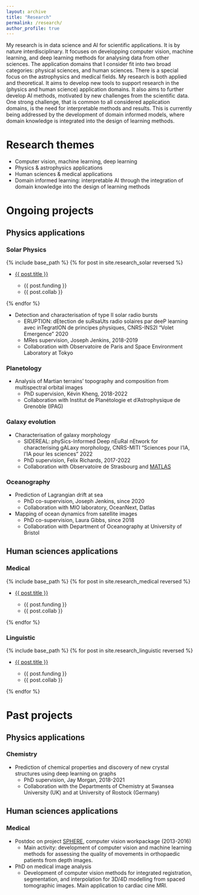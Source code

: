 ```yaml
---
layout: archive
title: "Research"
permalink: /research/
author_profile: true
---
```


My research is in data science and AI for scientific applications.
It is by nature interdisciplinary.
It focuses on developping computer vision, machine learning, and deep learning methods for analysing data from other sciences.
The application domains that I consider fit into two broad categories: physical sciences, and human sciences.
There is a special focus on the astrophysics and medical fields.
My research is both applied and theoretical. It aims to develop new tools to support research in the (physics and human science) application domains.
It also aims to further develop AI methods, motivated by new challenges from the scientific data.
One strong challenge, that is common to all considered application domains, is the need for interpretable methods and results.
This is currently being addressed by the development of domain informed models, where domain knowledge is integrated into the design of learning methods.

Research themes
======
* Computer vision, machine learning, deep learning
* Physics & astrophysics applications
* Human sciences & medical applications
* Domain informed learning: interpretable AI through the integration of domain knowledge into the design of learning methods

# Ongoing projects

## Physics applications

### Solar Physics

{% include base_path %}
{% for post in site.research_solar reversed %}
  <ul>
  <li><a href="{{ post.url }}">{{ post.title }}</a></li>
  <ul>
    <li>{{ post.funding }}</li>
    <li>{{ post.collab }}</li>
  </ul>
  </ul>
{% endfor %}

* Detection and characterisation of type II solar radio bursts
    * ERUPTION: dEtection de suRsaUts radio solaires par deeP learning avec inTegratION de principes physiques, CNRS-INS2I “Volet Emergence” 2020
    * MRes supervision, Joseph Jenkins, 2018-2019
    * Collaboration with Observatoire de Paris and Space Environment Laboratory at Tokyo

### Planetology

* Analysis of Martian terrains’ topography and composition from multispectral orbital images
    * PhD supervision, Kévin Kheng, 2018-2022
    * Collaboration with Institut de Planétologie et d’Astrophysique de Grenoble (IPAG)

### Galaxy evolution

* Characterisation of galaxy morphology
    * SIDEREAL: phySics-Informed Deep nEuRal nEtwork for characterising gALaxy morphology, CNRS-MITI “Sciences pour l’IA, l’IA pour les sciences” 2022
    * PhD supervision, Felix Richards, 2017-2022
    * Collaboration with Observatoire de Strasbourg and [MATLAS](http://obas-matlas.u-strasbg.fr/WP/)

### Oceanography

* Prediction of Lagrangian drift at sea
    * PhD co-supervision, Joseph Jenkins, since 2020
    * Collaboration with MIO laboratory, OceanNext, Datlas
* Mapping of ocean dynamics from satellite images
    * PhD co-supervision, Laura Gibbs, since 2018
    * Collaboration with Department of Oceanography at University of Bristol

## Human sciences applications

### Medical

{% include base_path %}
{% for post in site.research_medical reversed %}
  <ul>
  <li><a href="{{ post.url }}">{{ post.title }}</a></li>
  <ul>
    <li>{{ post.funding }}</li>
    <li>{{ post.collab }}</li>
  </ul>
  </ul>
{% endfor %}

### Linguistic

{% include base_path %}
{% for post in site.research_linguistic reversed %}
  <ul>
  <li><a href="{{ post.url }}">{{ post.title }}</a></li>
  <ul>
    <li>{{ post.funding }}</li>
    <li>{{ post.collab }}</li>
  </ul>
  </ul>
{% endfor %}

# Past projects

## Physics applications

### Chemistry

*	Prediction of chemical properties and discovery of new crystal structures using deep learning on graphs
    * PhD supervision, Jay Morgan, 2018-2021
    * Collaboration with the Departments of Chemistry at Swansea University (UK) and at University of Rostock (Germany)

## Human sciences applications

### Medical

* Postdoc on project [SPHERE](https://research-information.bris.ac.uk/en/projects/sphere-epsrc-irc), computer vision workpackage (2013-2016)
    * Main activity: development of computer vision and machine learning methods for assessing the quality of movements in orthopaedic patients from depth images.
* PhD on medical image analysis
    * Development of computer vision methods for integrated registration, segmentation, and interpolation for 3D/4D modelling from spaced tomographic images. Main application to cardiac cine MRI.
